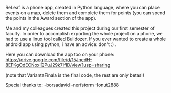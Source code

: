 ReLeaf is a phone app, created in Python language, where you can place events on a map, delete them and complete them for points (you can spend the points in the Award section of the app).

Me and my colleagues created this project during our first semester of faculty. In order to accomplish exporting the whole project on a phone, we had to use a linux tool called Buildozer. If you ever wanted to create a whole android app using python, i have an advice: don't :) .

Here you can download the app too on your phone:
https://drive.google.com/file/d/15JnedH-8EFKgOdECNoxIQPuJ29k7IfID/view?usp=sharing

(note that VariantaFinala is the final code, the rest are only betas!)

Special thanks to:
-borsadavid
-nerfstorm
-Ionut2888
